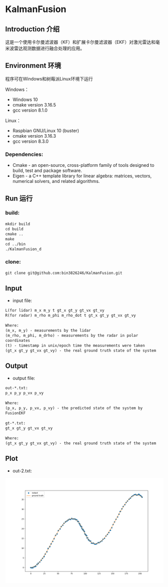 # KalmanFusion
## Introduction 介绍
这是一个使用卡尔曼滤波器（KF）和扩展卡尔曼滤波器（EKF）对激光雷达和毫米波雷达观测数据进行融合处理的应用。
## Environment 环境
程序可在Windows和树莓派Linux环境下运行

Windows：
- Windows 10
- cmake version 3.16.5
- gcc version 8.1.0

Linux：
- Raspbian GNU/Linux 10 (buster)
- cmake version 3.16.3
- gcc version 8.3.0

### Dependencies:
- Cmake - an open-source, cross-platform family of tools designed to build, test and package software. 
- Eigen - a C++ template library for linear algebra: matrices, vectors, numerical solvers, and related algorithms.

## Run 运行
### build:
```shell script
mkdir build
cd build
cmake ..
make
cd ../bin
./KalmanFusion_d
```
### clone:

`git clone git@github.com:bin3826246/KalmanFusion.git`

## Input
- input file:
```
L(for lidar) m_x m_y t gt_x gt_y gt_vx gt_vy
R(for radar) m_rho m_phi m_rho_dot t gt_x gt_y gt_vx gt_vy

Where:
(m_x, m_y) - measurements by the lidar
(m_rho, m_phi, m_drho) - measurements by the radar in polar coordinates
(t) - timestamp in unix/epoch time the measurements were taken
(gt_x gt_y gt_vx gt_vy) - the real ground truth state of the system
```
## Output
- output file:
```
out-*.txt:
p_x p_y p_vx p_vy

Where:
(p_x, p_y, p_vx, p_vy) - the predicted state of the system by FusionEKF

gt-*.txt:
gt_x gt_y gt_vx gt_vy

Where:
(gt_x gt_y gt_vx gt_vy) - the real ground truth state of the system
```
## Plot
- out-2.txt:

![Fig2](plot/Figure_2.png)
